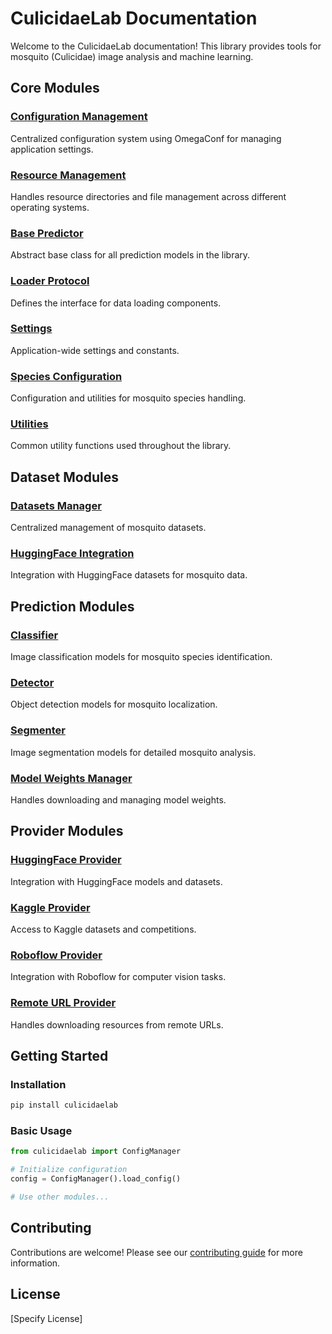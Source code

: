 # CulicidaeLab Documentation

Welcome to the CulicidaeLab documentation! This library provides tools for mosquito (Culicidae) image analysis and machine learning.

## Core Modules

### [Configuration Management](config_manager.md)
Centralized configuration system using OmegaConf for managing application settings.

### [Resource Management](resource_manager.md)
Handles resource directories and file management across different operating systems.

### [Base Predictor](base_predictor.md)
Abstract base class for all prediction models in the library.

### [Loader Protocol](loader_protocol.md)
Defines the interface for data loading components.

### [Settings](settings.md)
Application-wide settings and constants.

### [Species Configuration](species_config.md)
Configuration and utilities for mosquito species handling.

### [Utilities](utils.md)
Common utility functions used throughout the library.

## Dataset Modules

### [Datasets Manager](datasets/manager.md)
Centralized management of mosquito datasets.

### [HuggingFace Integration](datasets/huggingface.md)
Integration with HuggingFace datasets for mosquito data.

## Prediction Modules

### [Classifier](predictors/classifier.md)
Image classification models for mosquito species identification.

### [Detector](predictors/detector.md)
Object detection models for mosquito localization.

### [Segmenter](predictors/segmenter.md)
Image segmentation models for detailed mosquito analysis.

### [Model Weights Manager](predictors/weights_manager.md)
Handles downloading and managing model weights.

## Provider Modules

### [HuggingFace Provider](providers/huggingface.md)
Integration with HuggingFace models and datasets.

### [Kaggle Provider](providers/kaggle.md)
Access to Kaggle datasets and competitions.

### [Roboflow Provider](providers/roboflow.md)
Integration with Roboflow for computer vision tasks.

### [Remote URL Provider](providers/remote_url.md)
Handles downloading resources from remote URLs.

## Getting Started

### Installation
```bash
pip install culicidaelab
```

### Basic Usage
```python
from culicidaelab import ConfigManager

# Initialize configuration
config = ConfigManager().load_config()

# Use other modules...
```

## Contributing
Contributions are welcome! Please see our [contributing guide](CONTRIBUTING.md) for more information.

## License
[Specify License]

